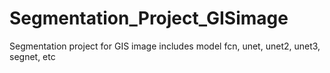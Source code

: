 # Segmentation_Project_GISimage
Segmentation project for GIS image includes model fcn, unet, unet2, unet3, segnet, etc
